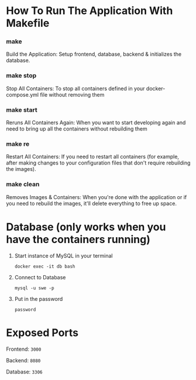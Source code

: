 # How To Run The Application With Makefile

### make

Build the Application: Setup frontend, database, backend & initializes the database.

### make stop

Stop All Containers: To stop all containers defined in your docker-compose.yml file without removing them

### make start

Reruns All Containers Again: When you want to start developing again and need to bring up all the containers without rebuilding them

### make re

Restart All Containers: If you need to restart all containers (for example, after making changes to your configuration files that don't require rebuilding the images).

### make clean

Removes Images & Containers: When you're done with the application or if you need to rebuild the images, it'll delete everything to free up space.

# Database (only works when you have the containers running)

1. Start instance of MySQL in your terminal

   `docker exec -it db bash`

2. Connect to Database

   `mysql -u swe -p`

3. Put in the password

   `password`

# Exposed Ports

Frontend: `3000`

Backend: `8080`

Database: `3306`
